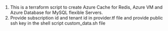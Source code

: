 1. This is a terraform script to create Azure Cache for Redis, Azure VM and Azure Database for MySQL flexible Servers.
2. Provide subscription id and tenant id in provider.tf file and provide public ssh key in the shell script custom_data.sh file
